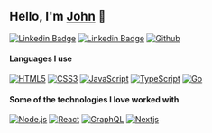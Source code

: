 ## Hello, I'm [John](https://www.johnbioux.fr) 👋
[![Linkedin Badge](https://img.shields.io/badge/-linkedin-blue?style=flat-square&logo=Linkedin&logoColor=white&link=https://www.linkedin.com/in/john-bioux/)](https://www.linkedin.com/in/john-bioux/)
[![Linkedin Badge](https://img.shields.io/badge/-mail-red?style=flat-square&logo=gmail&logoColor=white&link=https://www.linkedin.com/in/john-bioux/)](mailto:john.bioux@gmail.com)
[![Github](https://img.shields.io/github/followers/salimcodes?label=Follow&style=social)](https://github.com/alcjohn)

#### Languages I use

[![HTML5](https://img.shields.io/badge/-HTML5-000000?style=flat&logo=html5)](https://developer.mozilla.org/fr/docs/Web/Guide/HTML/HTML5)
[![CSS3](https://img.shields.io/badge/-CSS3-000000?style=flat&logo=css3&logoColor=1572B6)](https://developer.mozilla.org/fr/docs/Web/CSS)
[![JavaScript](https://img.shields.io/badge/-JavaScript-000000?style=flat&logo=javascript)](https://developer.mozilla.org/fr/docs/Web/JavaScript)
[![TypeScript](https://img.shields.io/badge/-TypeScript-000000?style=flat&logo=typescript&logoColor=007ACC)](https://www.typescriptlang.org/)
[![Go](https://img.shields.io/badge/-Go-000000?style=flat&logo=go)](https://golang.org/)

#### Some of the technologies I love worked with

[![Node.js](https://img.shields.io/badge/-Node.js-222222?style=flat&logo=node.js&logoColor=339933)](https://nodejs.org/en/)
[![React](https://img.shields.io/badge/-React-222222?style=flat&logo=React&logoColor=61DAFB)](https://fr.reactjs.org/)
[![GraphQL](https://img.shields.io/badge/-GraphQL-222222?style=flat&logo=graphql&logoColor=E10098)](https://graphql.org/)
[![Nextjs](https://img.shields.io/badge/-Next.js-222222?style=flat&logo=next.js&logoColor=white)](https://nextjs.org/)
